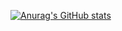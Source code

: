 [![Anurag's GitHub stats](https://github-readme-stats.vercel.app/apiKhalexiii=anuraghazra)](https://github.com/anuraghazra/github-readme-stats)
